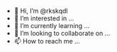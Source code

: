 - 👋 Hi, I’m @rkskqdl
- 👀 I’m interested in ...
- 🌱 I’m currently learning ...
- 💞️ I’m looking to collaborate on ...
- 📫 How to reach me ...

<!---
rkskqdl/rkskqdl is a ✨ special ✨ repository because its `README.md` (this file) appears on your GitHub profile.
You can click the Preview link to take a look at your changes.
--->
